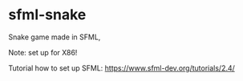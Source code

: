 # sfml-snake
Snake game made in SFML,

Note: set up for X86!

Tutorial how to set up SFML: https://www.sfml-dev.org/tutorials/2.4/

